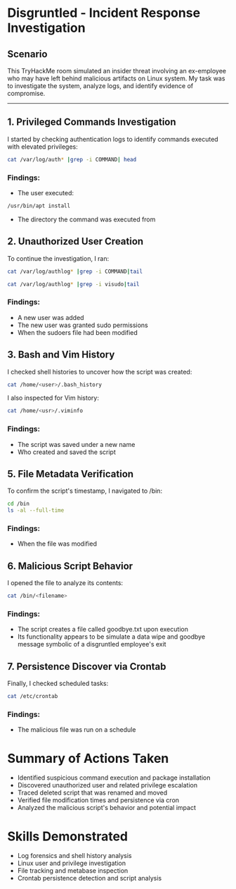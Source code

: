 # Disgruntled - Incident Response Investigation

## Scenario
This TryHackMe room simulated an insider threat involving an ex-employee who may have left behind malicious artifacts on Linux system. My task was to investigate the system, analyze logs, and identify evidence of compromise. 

---

## 1. Privileged Commands Investigation
I started by checking authentication logs to identify commands executed with elevated privileges:

```bash
cat /var/log/auth* |grep -i COMMAND| head
```

### Findings: 
- The user executed:

```bash
/usr/bin/apt install 
```
- The directory the command was executed from 

## 2. Unauthorized User Creation
To continue the investigation, I ran:
```bash
cat /var/log/authlog* |grep -i COMMAND|tail 

cat /var/log/authlog* |grep -i visudo|tail
```

### Findings:
- A new user was added
- The new user was granted sudo permissions
- When the sudoers file had been modified

## 3. Bash and Vim History
I checked shell histories to uncover how the script was created:
```bash
cat /home/<user>/.bash_history
```
I also inspected for Vim history:

```bash
cat /home/<usr>/.viminfo
```

### Findings:
- The script was saved under a new name
- Who created and saved the script

## 5. File Metadata Verification
To confirm the script's timestamp, I navigated to /bin:
```bash
cd /bin
ls -al --full-time
```

### Findings:
- When the file was modified

## 6. Malicious Script Behavior
I opened the file to analyze its contents:
```bash
cat /bin/<filename>
```

### Findings: 
- The script creates a file called goodbye.txt upon execution
- Its functionality appears to be simulate a data wipe and goodbye message symbolic of a disgruntled employee's exit

## 7. Persistence Discover via Crontab
Finally, I checked scheduled tasks:

```bash
cat /etc/crontab
```

### Findings:
- The malicious file was run on a schedule 

# Summary of Actions Taken
 - Identified suspicious command execution and package installation
 - Discovered unauthorized user and related privilege escalation
 - Traced deleted script that was renamed and moved
 - Verified file modification times and persistence via cron
 - Analyzed the malicious script's behavior and potential impact

# Skills Demonstrated
- Log forensics and shell history analysis
- Linux user and privilege investigation
- File tracking and metabase inspection
- Crontab persistence detection and script analysis